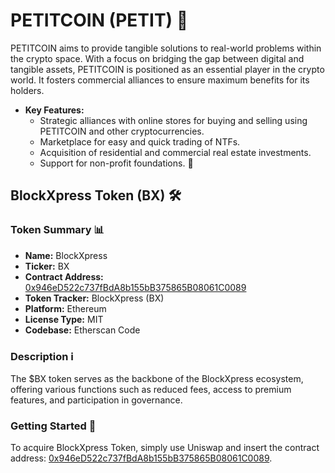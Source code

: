 # PETITCOIN (PETIT) 🚀

PETITCOIN aims to provide tangible solutions to real-world problems within the crypto space. With a focus on bridging the gap between digital and tangible assets, PETITCOIN is positioned as an essential player in the crypto world. It fosters commercial alliances to ensure maximum benefits for its holders.

- **Key Features:**
  - Strategic alliances with online stores for buying and selling using PETITCOIN and other cryptocurrencies.
  - Marketplace for easy and quick trading of NTFs.
  - Acquisition of residential and commercial real estate investments.
  - Support for non-profit foundations. 🤝

## BlockXpress Token (BX) 🛠️

### Token Summary 📊
- **Name:** BlockXpress
- **Ticker:** BX
- **Contract Address:** [0x946eD522c737fBdA8b155bB375865B08061C0089](https://etherscan.io/address/0x946eD522c737fBdA8b155bB375865B08061C0089)
- **Token Tracker:** BlockXpress (BX)
- **Platform:** Ethereum
- **License Type:** MIT
- **Codebase:** Etherscan Code

### Description ℹ️
The $BX token serves as the backbone of the BlockXpress ecosystem, offering various functions such as reduced fees, access to premium features, and participation in governance.

### Getting Started 🚀
To acquire BlockXpress Token, simply use Uniswap and insert the contract address: [0x946eD522c737fBdA8b155bB375865B08061C0089](https://app.uniswap.org/#/swap?inputCurrency=0x946eD522c737fBdA8b155bB375865B08061C0089).
